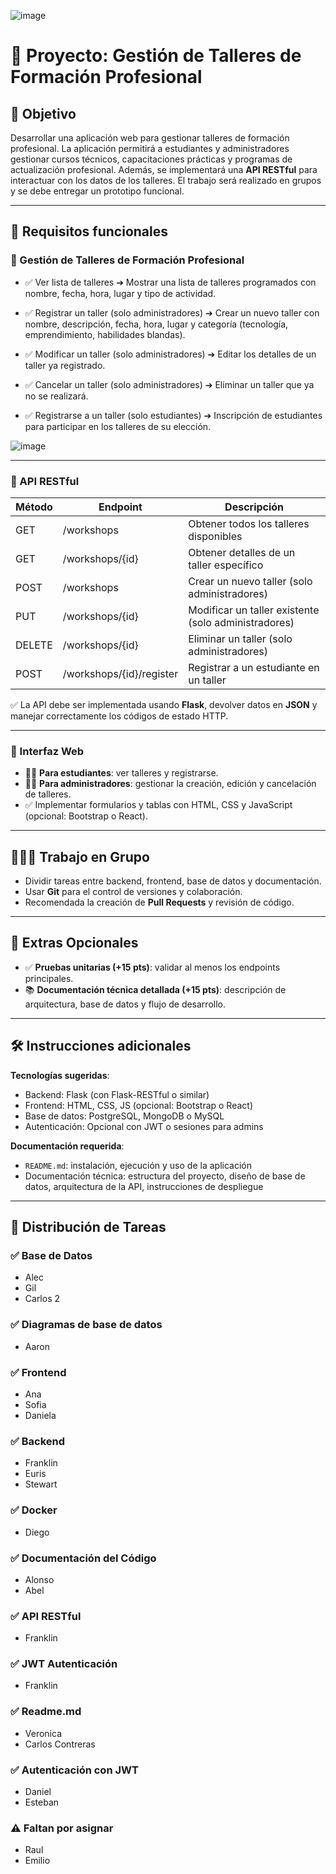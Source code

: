 ![image](https://github.com/user-attachments/assets/e110a332-88a7-4987-bbe1-ed323f1583e2)

# 🤖 Proyecto: Gestión de Talleres de Formación Profesional

## 🎯 Objetivo

Desarrollar una aplicación web para gestionar talleres de formación profesional. La aplicación permitirá a estudiantes y administradores gestionar cursos técnicos, capacitaciones prácticas y programas de actualización profesional. Además, se implementará una **API RESTful** para interactuar con los datos de los talleres. El trabajo será realizado en grupos y se debe entregar un prototipo funcional.

---

## 💌 Requisitos funcionales

### 🔹 Gestión de Talleres de Formación Profesional

* ✅ Ver lista de talleres
  ➔ Mostrar una lista de talleres programados con nombre, fecha, hora, lugar y tipo de actividad.

* ✅ Registrar un taller (solo administradores)
  ➔ Crear un nuevo taller con nombre, descripción, fecha, hora, lugar y categoría (tecnología, emprendimiento, habilidades blandas).

* ✅ Modificar un taller (solo administradores)
  ➔ Editar los detalles de un taller ya registrado.

* ✅ Cancelar un taller (solo administradores)
  ➔ Eliminar un taller que ya no se realizará.

* ✅ Registrarse a un taller (solo estudiantes)
  ➔ Inscripción de estudiantes para participar en los talleres de su elección.

![image](https://github.com/user-attachments/assets/a3c659ea-1d68-495f-b938-eb8b9f158a9a)

---

### 🔹 API RESTful

| Método | Endpoint                 | Descripción                                          |
| ------ | ------------------------ | ---------------------------------------------------- |
| GET    | /workshops               | Obtener todos los talleres disponibles               |
| GET    | /workshops/{id}          | Obtener detalles de un taller específico             |
| POST   | /workshops               | Crear un nuevo taller (solo administradores)         |
| PUT    | /workshops/{id}          | Modificar un taller existente (solo administradores) |
| DELETE | /workshops/{id}          | Eliminar un taller (solo administradores)            |
| POST   | /workshops/{id}/register | Registrar a un estudiante en un taller               |

✅ La API debe ser implementada usando **Flask**, devolver datos en **JSON** y manejar correctamente los códigos de estado HTTP.

---

### 🔹 Interfaz Web

* 👩‍🎓 **Para estudiantes**: ver talleres y registrarse.
* 👨‍💼 **Para administradores**: gestionar la creación, edición y cancelación de talleres.
* ✅ Implementar formularios y tablas con HTML, CSS y JavaScript (opcional: Bootstrap o React).

---

## 🧑‍🤝‍🧑 Trabajo en Grupo

* Dividir tareas entre backend, frontend, base de datos y documentación.
* Usar **Git** para el control de versiones y colaboración.
* Recomendada la creación de **Pull Requests** y revisión de código.

---

## 🧪 Extras Opcionales

* ✅ **Pruebas unitarias (+15 pts)**: validar al menos los endpoints principales.
* 📚 **Documentación técnica detallada (+15 pts)**: descripción de arquitectura, base de datos y flujo de desarrollo.

---

## 🛠️ Instrucciones adicionales

**Tecnologías sugeridas**:

* Backend: Flask (con Flask-RESTful o similar)
* Frontend: HTML, CSS, JS (opcional: Bootstrap o React)
* Base de datos: PostgreSQL, MongoDB o MySQL
* Autenticación: Opcional con JWT o sesiones para admins

**Documentación requerida**:

* `README.md`: instalación, ejecución y uso de la aplicación
* Documentación técnica: estructura del proyecto, diseño de base de datos, arquitectura de la API, instrucciones de despliegue

---

## 👋 Distribución de Tareas

### ✅ Base de Datos

* Alec
* Gil
* Carlos 2

### ✅ Diagramas de base de datos

* Aaron

### ✅ Frontend

* Ana
* Sofia
* Daniela

### ✅ Backend

* Franklin
* Euris
* Stewart

### ✅ Docker

* Diego

### ✅ Documentación del Código

* Alonso
* Abel

### ✅ API RESTful

* Franklin

### ✅ JWT Autenticación

* Franklin

### ✅ Readme.md

* Veronica
* Carlos Contreras

### ✅ Autenticación con JWT

* Daniel
* Esteban

### ⚠️ Faltan por asignar

* Raul
* Emilio
